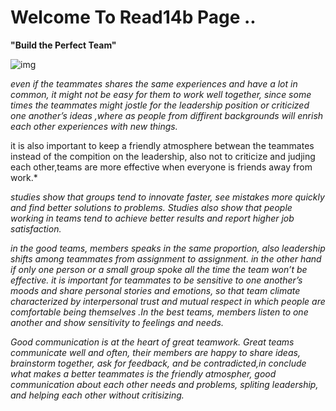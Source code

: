 
# Welcome To Read14b Page ..

**"Build the Perfect Team"** 

![img](https://lh3.googleusercontent.com/proxy/g0AhPDDOaZqCceJNCsj4fXEBH-KQwzjpTZSAKluaaAG16HSzKKkmO0mww8TOCyMlnw9TOIgBm8fa3Kfb)

*even if the teammates shares the same experiences and have a lot in common, it might not be easy for them to work well together, since some times the teammates might jostle for the leadership position or criticized one another’s ideas ,where as people from diffirent backgrounds will enrish each other experiences with new things.*

it is also important to keep a friendly atmosphere betwean the teammates instead of the compition on the leadership, also not to criticize and judjing each other,teams are more effective when everyone is friends away from work.*

*studies show that groups tend to innovate faster, see mistakes more quickly and find better solutions to problems. Studies also show that people working in teams tend to achieve better results and report higher job satisfaction.*

*in the good teams, members speaks in the same proportion, also leadership shifts among teammates from assignment to assignment. in the other hand if only one person or a small group spoke all the time the team won’t be effective. it is important for teammates to be sensitive to one another’s moods and share personal stories and emotions, so that team climate characterized by interpersonal trust and mutual respect in which people are comfortable being themselves .In the best teams, members listen to one another and show sensitivity to feelings and needs.*

*Good communication is at the heart of great teamwork. Great teams communicate well and often, their members are happy to share ideas, brainstorm together, ask for feedback, and be contradicted,in conclude what makes a better teammates is the friendly atmospher, good communication about each other needs and problems, spliting leadership, and helping each other without critisizing.*
